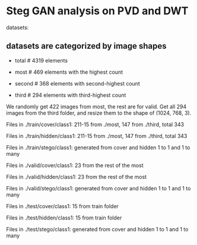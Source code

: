 # Steg GAN analysis on PVD and DWT

datasets:
## datasets are categorized by image shapes

- total      # 4319 elements

- most # 469  elements with the highest count

- second # 368  elements with second-highest count

- third # 294  elements with third-highest count

We randomly get 422 images from most, the rest are for valid. 
Get all 294 images from the third folder, and resize them to the shape of (1024, 768, 3). 

Files in ./train/cover/class1: 211-15 from ./most, 147 from ./third, total 343 

Files in ./train/hidden/class1: 211-15 from ./most, 147 from ./third, total 343

Files in ./train/stego/class1: generated from cover and hidden 1 to 1 and 1 to many

Files in ./valid/cover/class1: 23 from the rest of the most

Files in ./valid/hidden/class1: 23 from the rest of the most

Files in ./valid/stego/class1: generated from cover and hidden 1 to 1 and 1 to many

Files in ./test/cover/class1: 15 from train folder

Files in ./test/hidden/class1: 15 from train folder

Files in ./test/stego/class1: generated from cover and hidden 1 to 1 and 1 to many

